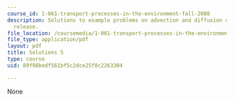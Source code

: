 ```yaml
---
course_id: 1-061-transport-processes-in-the-environment-fall-2008
description: Solutions to example problems on advection and diffusion of an instantaneous
  release.
file_location: /coursemedia/1-061-transport-processes-in-the-environment-fall-2008/89f98bedf561bf5c2dce25f8c2263304_solutions5.pdf
file_type: application/pdf
layout: pdf
title: Solutions 5
type: course
uid: 89f98bedf561bf5c2dce25f8c2263304

---
```

None